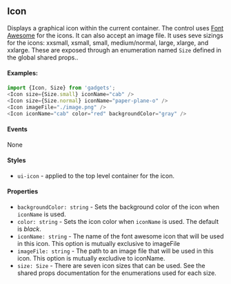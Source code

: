 <a name="module_Icon"></a>

## Icon
Displays a graphical icon within the current container.  The control
uses [Font Awesome](http://fontawesome.io/) for the icons.  It can
also accept an image file.  It uses seve sizings for the icons: xxsmall,
xsmall, small, medium/normal, large, xlarge, and xxlarge.  These are
exposed through an enumeration named `Size` defined in the global
shared props..

#### Examples:

```javascript
import {Icon, Size} from 'gadgets';
<Icon size={Size.small} iconName="cab" />
<Icon size={Size.normal} iconName="paper-plane-o" />
<Icon imageFile="./image.png" />
<Icon iconName="cab" color="red" backgroundColor="gray" />
```

#### Events
None

#### Styles
- `ui-icon` - applied to the top level container for the icon.

#### Properties
- `backgroundColor: string` - Sets the background color of the icon when
`iconName` is used.
- `color: string` - Sets the icon color when `iconName` is used.  The
default is *black*.
- `iconName: string` - The name of the font awesome icon that will be
used in this icon.  This option is mutually exclusive to imageFile
- `imageFile: string` - The path to an image file that will be used in
this icon.  This option is mutually excludive to iconName.
- `size: Size` - There are seven icon sizes that can be used.  See the
shared props documentation for the enumerations used for each size.

